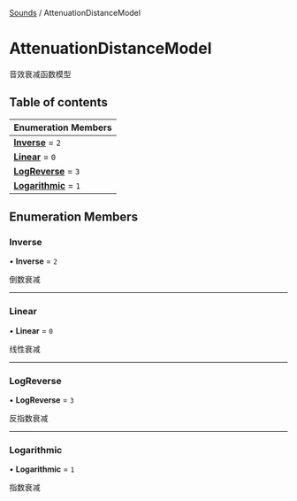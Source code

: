 [Sounds](../groups/Sounds.Sounds.md) / AttenuationDistanceModel

# AttenuationDistanceModel <Badge type="tip" text="Enumeration" /> <Score text="AttenuationDistanceModel" />

音效衰减函数模型

## Table of contents

| Enumeration Members |
| :-----|
| **[Inverse](Gameplay.AttenuationDistanceModel.md#inverse)** = ``2`` <br> |
| **[Linear](Gameplay.AttenuationDistanceModel.md#linear)** = ``0`` <br> |
| **[LogReverse](Gameplay.AttenuationDistanceModel.md#logreverse)** = ``3`` <br> |
| **[Logarithmic](Gameplay.AttenuationDistanceModel.md#logarithmic)** = ``1`` <br> |

## Enumeration Members

### Inverse <Score text="Inverse" /> 

• **Inverse** = ``2``

倒数衰减

___

### Linear <Score text="Linear" /> 

• **Linear** = ``0``

线性衰减

___

### LogReverse <Score text="LogReverse" /> 

• **LogReverse** = ``3``

反指数衰减

___

### Logarithmic <Score text="Logarithmic" /> 

• **Logarithmic** = ``1``

指数衰减
